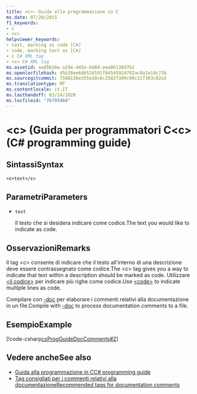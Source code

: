 ```yaml
---
title: <c>- Guida alla programmazione in C
ms.date: 07/20/2015
f1_keywords:
- c
- <c>
helpviewer_keywords:
- text, marking as code [C#]
- code, marking text as [C#]
- c C# XML tag
- <c> C# XML tag
ms.assetid: aad5b16e-a29e-445e-bd0d-eea0b138d7b2
ms.openlocfilehash: d5b28ee6db52d191f8454592d792ac0a1e1dc73b
ms.sourcegitcommit: 7588136e355e10cbc2582f389c90c127363c02a5
ms.translationtype: MT
ms.contentlocale: it-IT
ms.lasthandoff: 03/14/2020
ms.locfileid: "76793460"
---
```

# <a name="c-c-programming-guide"></a><span data-ttu-id="22944-102">\<c> (Guida per programmatori C</span><span class="sxs-lookup"><span data-stu-id="22944-102">\<c> (C# programming guide)</span></span>

## <a name="syntax"></a><span data-ttu-id="22944-103">Sintassi</span><span class="sxs-lookup"><span data-stu-id="22944-103">Syntax</span></span>

```xml
<c>text</c>
```

## <a name="parameters"></a><span data-ttu-id="22944-104">Parametri</span><span class="sxs-lookup"><span data-stu-id="22944-104">Parameters</span></span>

- `text`

  <span data-ttu-id="22944-105">Il testo che si desidera indicare come codice.</span><span class="sxs-lookup"><span data-stu-id="22944-105">The text you would like to indicate as code.</span></span>

## <a name="remarks"></a><span data-ttu-id="22944-106">Osservazioni</span><span class="sxs-lookup"><span data-stu-id="22944-106">Remarks</span></span>

<span data-ttu-id="22944-107">Il tag \<c> consente di indicare che il testo all'interno di una descrizione deve essere contrassegnato come codice.</span><span class="sxs-lookup"><span data-stu-id="22944-107">The \<c> tag gives you a way to indicate that text within a description should be marked as code.</span></span> <span data-ttu-id="22944-108">Utilizzare [ \<il codice>](./code.md) per indicare più righe come codice.</span><span class="sxs-lookup"><span data-stu-id="22944-108">Use [\<code>](./code.md) to indicate multiple lines as code.</span></span>

<span data-ttu-id="22944-109">Compilare con [-doc](../../language-reference/compiler-options/doc-compiler-option.md) per elaborare i commenti relativi alla documentazione in un file.</span><span class="sxs-lookup"><span data-stu-id="22944-109">Compile with [-doc](../../language-reference/compiler-options/doc-compiler-option.md) to process documentation comments to a file.</span></span>

## <a name="example"></a><span data-ttu-id="22944-110">Esempio</span><span class="sxs-lookup"><span data-stu-id="22944-110">Example</span></span>

[!code-csharp[csProgGuideDocComments#2](~/samples/snippets/csharp/VS_Snippets_VBCSharp/csProgGuideDocComments/CS/DocComments.cs#2)]
  
## <a name="see-also"></a><span data-ttu-id="22944-111">Vedere anche</span><span class="sxs-lookup"><span data-stu-id="22944-111">See also</span></span>

- [<span data-ttu-id="22944-112">Guida alla programmazione in C</span><span class="sxs-lookup"><span data-stu-id="22944-112">C# programming guide</span></span>](../index.md)
- [<span data-ttu-id="22944-113">Tag consigliati per i commenti relativi alla documentazione</span><span class="sxs-lookup"><span data-stu-id="22944-113">Recommended tags for documentation comments</span></span>](./recommended-tags-for-documentation-comments.md)
